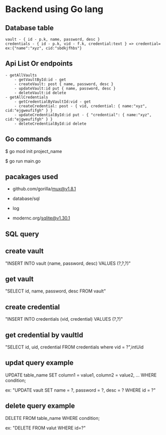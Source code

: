 # Backend using Go lang

## Database table

    vault - { id - p.k, name, password, desc }
    credentials - { id - p.k, vid - f.k, credential:text } => credential= ex:{"name":"xyz", cid:"sbdkjfhbs"}

## Api List Or endpoints

    - getAllVaults
        - getVaultById:id - get
        - createVault: post { name, password, desc }
        - updateVault:id put { name, password, desc }
        - deleteVault:id delete
    - getAllCredentials
        - getCredentialByVaultId:vid - get
        - createCredential: post - { vid, credential: { name:"xyz", cid:"ejgweufifgh" } }
        - updateCredentialById:id put - { "credential": { name:"xyz", cid:"ejgweufifgh" } }
        - deleteCredentialById:id delete 

## Go commands

$ go mod init project_name

$ go run main.go

## pacakages used

- github.com/gorilla/mux@v1.8.1 

- database/sql
- log
- modernc.org/sqlite@v1.30.1

## SQL query 

## create vault
"INSERT INTO vault (name, password, desc) VALUES (?,?,?)"

## get vault
"SELECT id, name, password, desc FROM vault"

## create credential
"INSERT INTO credentials (vid, credential) VALUES (?,?)"

## get credential by vaultId
"SELECT id, uid, credential FROM credentials where vid = ?",intUid


## updat query example
UPDATE table_name
SET column1 = value1, column2 = value2, ...
WHERE condition;

ex: "UPDATE vault SET name = ?, password = ?, desc = ? WHERE id = ?"

## delete query example
DELETE FROM table_name WHERE condition;

ex: "DELETE FROM valut WHERE id=?"